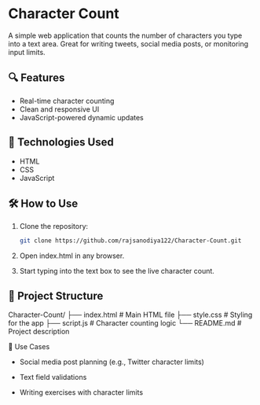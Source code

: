 # Character Count

A simple web application that counts the number of characters you type into a text area. Great for writing tweets, social media posts, or monitoring input limits.

## 🔍 Features

- Real-time character counting
- Clean and responsive UI
- JavaScript-powered dynamic updates

## 🚀 Technologies Used

- HTML
- CSS
- JavaScript


## 🛠 How to Use

1. Clone the repository:
   ```bash
   git clone https://github.com/rajsanodiya122/Character-Count.git

2. Open index.html in any browser.

3. Start typing into the text box to see the live character count.

## 📁 Project Structure

Character-Count/
├── index.html        # Main HTML file
├── style.css         # Styling for the app
├── script.js         # Character counting logic
└── README.md         # Project description


📌 Use Cases

- Social media post planning (e.g., Twitter character limits)

- Text field validations

- Writing exercises with character limits
